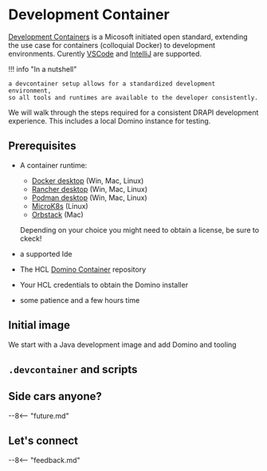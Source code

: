 # Development Container

[Development Containers](https://containers.dev/) is a Micosoft initiated open standard, extending the use case for containers (colloquial Docker) to development environments.
Curently [VSCode](https://code.visualstudio.com/) and [IntelliJ](https://www.jetbrains.com/idea/) are supported.

!!! info "In a nutshell"

    a devcontainer setup allows for a standardized development environment,
    so all tools and runtimes are available to the developer consistently.

We will walk through the steps required for a consistent DRAPI development experience. This includes a local Domino instance for testing.

## Prerequisites

- A container runtime:

  - [Docker desktop](https://www.docker.com/products/docker-desktop/) (Win, Mac, Linux)
  - [Rancher desktop](https://rancherdesktop.io/) (Win, Mac, Linux)
  - [Podman desktop](https://podman-desktop.io/) (Win, Mac, Linux)
  - [MicroK8s](https://microk8s.io/) (Linux)
  - [Orbstack](https://orbstack.dev/) (Mac)

  Depending on your choice you might need to obtain a license, be sure to ckeck!

- a supported Ide
- The HCL [Domino Container](https://opensource.hcltechsw.com/domino-container/) repository
- Your HCL credentials to obtain the Domino installer
- some patience and a few hours time

## Initial image

We start with a Java development image and add Domino and tooling

## `.devcontainer` and scripts

## Side cars anyone?

--8<-- "future.md"

## Let's connect

--8<-- "feedback.md"

